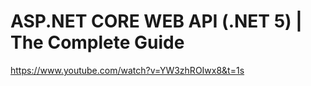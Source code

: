 # ASP.NET CORE WEB API (.NET 5) | The Complete Guide

https://www.youtube.com/watch?v=YW3zhROIwx8&t=1s
